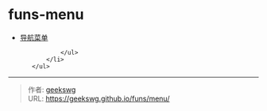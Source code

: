 # funs-menu

<!DOCTYPE html>
<html>
<head>
  <meta charset="utf-8">
  <meta http-equiv="Content-Type" content="text/html; charset=utf-8">
  <title>js网页左上角扇形导航菜单特效</title>
  <link rel="stylesheet" type="text/css" href="index.css" />
</head>
<body>

<div class="menuHolder">
<div class="menuWindow">
	<ul class="p1">
		<li class="s1"><a href="javascript:;">导航菜单</a>
			<ul id="p2" class="p2">
				
				

			</ul>
		</li>
	</ul>
</div>
</div>
<div style="height:600xp;"></div>
<script>
var menu = [
	{
		title: 'tool-实用工具',
		subtitle: ['cool-keybord-炫酷键盘', 'color-picker-颜色拾取器', 'pwd-generator-密码生成器'],
		subUrl:['/funs/pages/tools-jq-keybord/','https://bing.com','https://qq.com']
	},
	{
		title: 'game-游戏',
		subtitle: ['cube-魔方', 'ai-chess-AI国际象棋', '2048', '四级菜单'],
		subUrl:['/funs/game-cube/','https://bing.com','https://qq.com','https://qq.com']
	},
	{
		title: 'album-相册',
		subtitle: ['3d-carousel', 'accordion-image-相册', '三级菜单', '四级菜单'],
		subUrl:['/funs/3d-carousel/','/funs/pages/album-accordion-image/','https://qq.com','https://qq.com']
	}
]
renderMenu(menu)
function renderMenu(menu) {
	var lis = ''
	const deg = 90
	var p2 = document.getElementById('p2')
	for (var i = 0; i < menu.length; i++) {
		var sublis = ''
		var rotateDeg = deg / menu.length
		for (var j = 0; j < menu[i].subtitle.length; j++) {
			var subrotateDeg = deg / menu[i].subtitle.length
			var lineHeight = 600/menu[i].subtitle.length + 40
			sublis += '<li>' +
				'<a target="_blank" style="transform: rotate(' + (subrotateDeg * j) + 'deg);line-height:'+lineHeight+'px" href="'+menu[i].subUrl[j]+'">' +
				'<span>' + menu[i].subtitle[j] + '</span>' +
				'</a>' +
				'</li>'
		}
		var ul = ' <ul class="p3 a' + menu[i].subtitle.length + '">' + sublis + '</ul>'
		lis += '<li class="s2">' +
			'<a style="transform: rotate(' + (rotateDeg * i) + 'deg);" href="javascript:;"><span>' + menu[i].title + '</span></a>' +
			'' + ul + '' +
			'</li>'
	}
	p2.innerHTML = lis
}
</script>

</body>
</html>


---

> 作者: [geekswg](https://geekswg.github.io)  
> URL: https://geekswg.github.io/funs/menu/  

